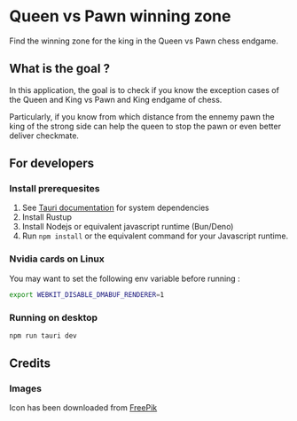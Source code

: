 # Queen vs Pawn winning zone

Find the winning zone for the king in the Queen vs Pawn chess endgame.

## What is the goal ?

In this application, the goal is to check if you know the exception cases of the Queen and King vs Pawn and King endgame of chess.

Particularly, if you know from which distance from the ennemy pawn the king of the strong side can help the queen to stop the pawn or even better deliver checkmate.

## For developers

### Install prerequesites

1. See [Tauri documentation](https://tauri.app/start/prerequisites/#system-dependencies) for system dependencies
2. Install Rustup
3. Install Nodejs or equivalent javascript runtime (Bun/Deno)
4. Run `npm install` or the equivalent command for your Javascript runtime.


### Nvidia cards on Linux

You may want to set the following env variable before running :

```bash
export WEBKIT_DISABLE_DMABUF_RENDERER=1
```

### Running on desktop

```bash
npm run tauri dev
```

## Credits

### Images

Icon has been downloaded from [FreePik](https://www.freepik.com/icon/chess-pieces_7729665#fromView=search&page=2&position=64&uuid=1e7f6a95-329e-4d4e-b17b-a6779925ba2b)